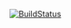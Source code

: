 [![BuildStatus](https://travis-ci.org/golanghouston/golanghouston.com.svg?branch=master)](https://travis-ci.org/golanghouston/golanghouston.com)
